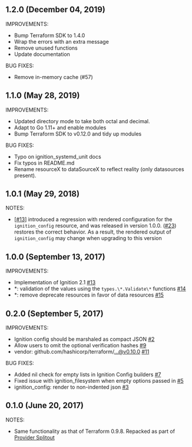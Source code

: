## 1.2.0 (December 04, 2019)

IMPROVEMENTS:

* Bump Terraform SDK to 1.4.0
* Wrap the errors with an extra message
* Remove unused functions
* Update documentation

BUG FIXES:

* Remove in-memory cache (#57)

## 1.1.0 (May 28, 2019)

IMPROVEMENTS:

* Updated directory mode to take both octal and decimal.
* Adapt to Go 1.11+ and enable modules
* Bump Terraform SDK to v0.12.0 and tidy up modules

BUG FIXES:

* Typo on ignition_systemd_unit docs
* Fix typos in README.md
* Rename resourceX to dataSourceX to reflect reality (only datasources present).

## 1.0.1 (May 29, 2018)
NOTES:

- [[#13](https://github.com/terraform-providers/terraform-provider-ignition/issues/13)] introduced a regression with rendered configuration for the
  `ignition_config` resource, and was released in version 1.0.0. ([#23](https://github.com/terraform-providers/terraform-provider-ignition/issues/23))
  restores the correct behavior. As a result, the rendered output of
  `ignition_config` may change when upgrading to this version

## 1.0.0 (September 13, 2017)

IMPROVEMENTS: 

- Implementation of Ignition 2.1 [\#13](https://github.com/terraform-providers/terraform-provider-ignition/pull/13)
- \*: validation of the values using the `types.\*.Validate\*` functions [\#14](https://github.com/terraform-providers/terraform-provider-ignition/pull/14)
- \*: remove deprecate resources in favor of data resources [\#15](https://github.com/terraform-providers/terraform-provider-ignition/pull/15)

## 0.2.0 (September 5, 2017)

IMPROVEMENTS: 
  
- Ignition config should be marshaled as compact JSON [\#2](https://github.com/terraform-providers/terraform-provider-ignition/issues/2)
- Allow users to omit the optional verification hashes [\#9](https://github.com/terraform-providers/terraform-provider-ignition/pull/9)
- vendor: github.com/hashicorp/terraform/...@v0.10.0 [\#11](https://github.com/terraform-providers/terraform-provider-ignition/pull/11)

BUG FIXES:

- Added nil check for empty lists in Ignition Config builders [\#7](https://github.com/terraform-providers/terraform-provider-ignition/pull/7)
- Fixed issue with ignition\_filesystem when empty options passed in [\#5](https://github.com/terraform-providers/terraform-provider-ignition/pull/5)
- ignition\_config: render to non-indented json [\#3](https://github.com/terraform-providers/terraform-provider-ignition/pull/3)


## 0.1.0 (June 20, 2017)

NOTES:

* Same functionality as that of Terraform 0.9.8. Repacked as part of [Provider Splitout](https://www.hashicorp.com/blog/upcoming-provider-changes-in-terraform-0-10/)
